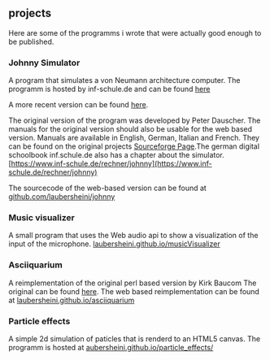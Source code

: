 ## projects

Here are some of the programms i wrote that were actually good enough to be published.

### Johnny Simulator

A program that simulates a von Neumann architecture computer.
The programm is hosted by inf-schule.de and can be found [here](https://inf-schule.de/content/7-rechner/3-johnny/johnny2/)

A more recent version can be found [here](https://laubersheini.github.io/johnny/).

The original version of the program was developed by Peter Dauscher. The manuals for the original version should also be usable for the web based version. Manuals are available in English, German, Italian and French. They can be found on the original projects [Sourceforge Page](https://sourceforge.net/projects/johnnysimulator/files/Manuals%20%28Multi-Lang%29/).The german digital schoolbook inf.schule.de also has a chapter about the simulator. [https://www.inf-schule.de/rechner/johnny](https://www.inf-schule.de/rechner/johnny)

The sourcecode of the web-based version can be found at [github.com/laubersheini/johnny](https://www.github.com/laubersheini/johnny)

### Music visualizer

A small program that uses the Web audio api to show a visualization of the input of the microphone.
[laubersheini.github.io/musicVisualizer](https://laubersheini.github.io/musicVisualizer/)

### Asciiquarium

A reimplementation of the original perl based version by Kirk Baucom The original can be found [here](https://robobunny.com/projects/asciiquarium/html/). The web based reimplementation can be found at [laubersheini.github.io/asciiquarium](https://laubersheini.github.io/asciiquarium)

### Particle effects

A simple 2d simulation of paticles that is renderd to an HTML5 canvas. The programm is hosted at [aubersheini.github.io/particle_effects/](https://laubersheini.github.io/particle_effects/)
